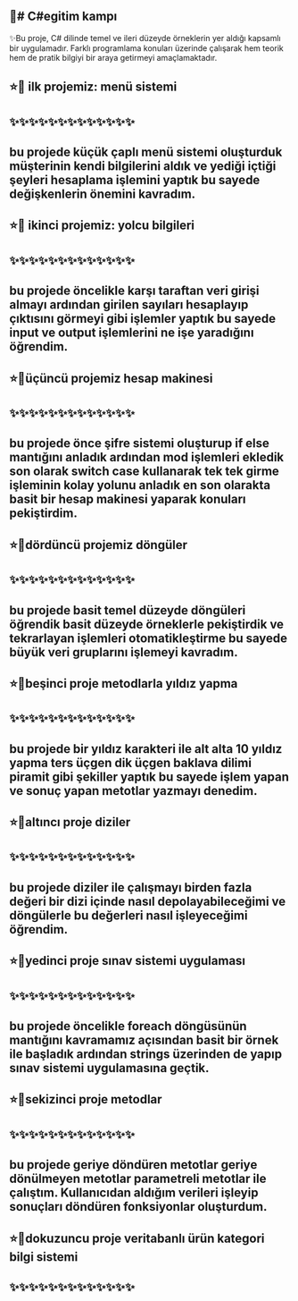 🐥# C#egitim kampı 
------------------------------------------------------------------------------------------------
✨Bu proje, C# dilinde temel ve ileri düzeyde örneklerin yer aldığı kapsamlı bir uygulamadır. Farklı programlama konuları üzerinde çalışarak hem teorik hem de pratik bilgiyi bir araya getirmeyi amaçlamaktadır.

⭐🌙 ilk projemiz: menü sistemi 
-------------------------------------------------------------------------------------------------
✨✨✨✨✨✨✨✨✨✨✨✨✨
-------------------------------------------------------------------------------------------------
bu projede küçük çaplı menü sistemi oluşturduk müşterinin kendi bilgilerini aldık ve yediği içtiği şeyleri hesaplama işlemini yaptık bu sayede değişkenlerin önemini kavradım.
-------------------------------------------------------------------------------------------------
⭐🌙 ikinci projemiz: yolcu bilgileri
-------------------------------------------------------------------------------------------------
✨✨✨✨✨✨✨✨✨✨✨✨✨
-------------------------------------------------------------------------------------------------
bu projede öncelikle karşı taraftan veri girişi almayı ardından girilen sayıları hesaplayıp çıktısını görmeyi gibi işlemler yaptık bu sayede input ve output işlemlerini ne işe yaradığını öğrendim.
--------------------------------------------------------------------------------------------------
⭐🌙üçüncü projemiz hesap makinesi 
-------------------------------------------------------------------------------------------------
✨✨✨✨✨✨✨✨✨✨✨✨✨
-------------------------------------------------------------------------------------------------
bu projede önce şifre sistemi oluşturup if else mantığını anladık ardından mod işlemleri ekledik son olarak switch case kullanarak tek tek girme işleminin kolay yolunu anladık en son olarakta basit bir hesap makinesi yaparak konuları pekiştirdim.
--------------------------------------------------------------------------------------------------
⭐🌙dördüncü projemiz döngüler
-------------------------------------------------------------------------------------------------
✨✨✨✨✨✨✨✨✨✨✨✨✨
-------------------------------------------------------------------------------------------------
bu projede basit temel düzeyde döngüleri öğrendik basit düzeyde örneklerle pekiştirdik ve tekrarlayan işlemleri otomatikleştirme bu sayede büyük veri gruplarını işlemeyi kavradım.
--------------------------------------------------------------------------------------------------
⭐🌙beşinci proje metodlarla yıldız yapma
-------------------------------------------------------------------------------------------------
✨✨✨✨✨✨✨✨✨✨✨✨✨
-------------------------------------------------------------------------------------------------
bu projede bir yıldız karakteri ile alt alta 10 yıldız yapma ters üçgen dik üçgen baklava dilimi piramit gibi şekiller yaptık bu sayede işlem yapan ve sonuç yapan metotlar yazmayı denedim.
--------------------------------------------------------------------------------------------------
⭐🌙altıncı proje diziler
-------------------------------------------------------------------------------------------------
✨✨✨✨✨✨✨✨✨✨✨✨✨
-------------------------------------------------------------------------------------------------
bu projede diziler ile çalışmayı birden fazla değeri bir dizi içinde nasıl depolayabileceğimi ve döngülerle bu değerleri nasıl işleyeceğimi öğrendim.
--------------------------------------------------------------------------------------------------
⭐🌙yedinci proje sınav sistemi uygulaması 
-------------------------------------------------------------------------------------------------
✨✨✨✨✨✨✨✨✨✨✨✨✨
-------------------------------------------------------------------------------------------------
bu projede öncelikle foreach döngüsünün mantığını kavramamız açısından basit bir örnek ile başladık ardından strings üzerinden de yapıp sınav sistemi uygulamasına geçtik.
--------------------------------------------------------------------------------------------------
⭐🌙sekizinci proje metodlar
-------------------------------------------------------------------------------------------------
✨✨✨✨✨✨✨✨✨✨✨✨✨
-------------------------------------------------------------------------------------------------
bu projede geriye döndüren metotlar geriye dönülmeyen metotlar parametreli metotlar ile çalıştım. Kullanıcıdan aldığım verileri işleyip sonuçları döndüren fonksiyonlar oluşturdum.
--------------------------------------------------------------------------------------------------
⭐🌙dokuzuncu proje veritabanlı ürün kategori bilgi sistemi 
-------------------------------------------------------------------------------------------------
✨✨✨✨✨✨✨✨✨✨✨✨✨
-------------------------------------------------------------------------------------------------
